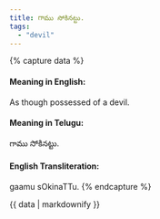 ```yaml
---
title: గాము సోకినట్టు.
tags:
  - "devil"
---
```


{% capture data %}
#### Meaning in English:
As though possessed of a devil.

#### Meaning in Telugu:
గాము సోకినట్టు.

#### English Transliteration:
gaamu sOkinaTTu.
{% endcapture %}

<div class="notice">{{ data | markdownify }}</div>

